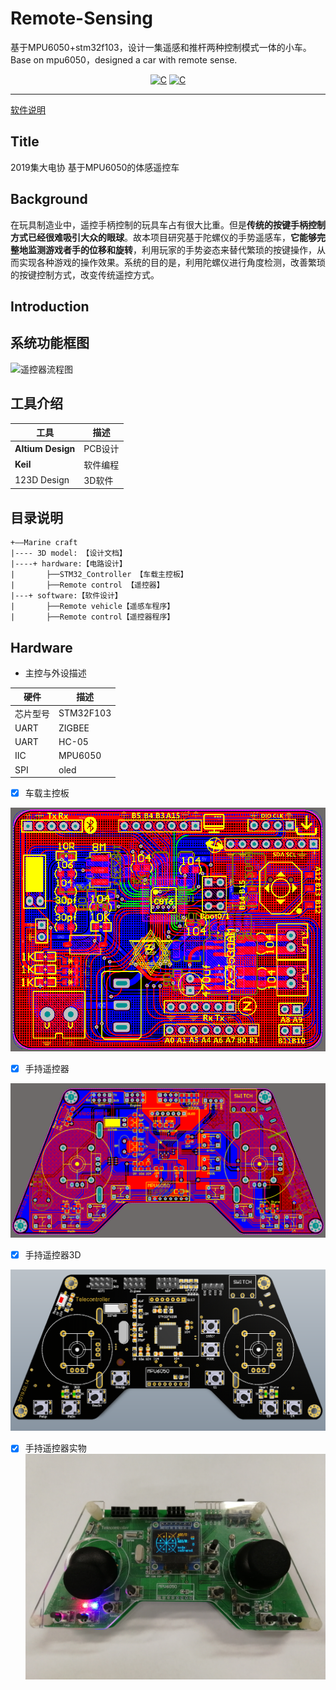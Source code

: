 # Remote-Sensing
基于MPU6050+stm32f103，设计一集遥感和推杆两种控制模式一体的小车。Base on mpu6050，designed a car with remote sense.

<p align="center">
  <a href="https://img.shields.io/badge/language-C-brigreen.svg?style=flat-square"><img src="https://img.shields.io/badge/language-C-brigreen.svg?style=flat-square" alt="C"></a>
  <a href="https://img.shields.io/endpoint?label=remoted&logo=mpu6050"><img src="https://img.shields.io/endpoint?label=remoted&logo=mpu6050" alt="C"></a>
</p>

****
[软件说明](/software)


## Title
2019集大电协 基于MPU6050的体感遥控车

## Background
在玩具制造业中，遥控手柄控制的玩具车占有很大比重。但是**传统的按键手柄控制方式已经很难吸引大众的眼球**。故本项目研究基于陀螺仪的手势遥感车，**它能够完整地监测游戏者手的位移和旋转**，利用玩家的手势姿态来替代繁琐的按键操作，从而实现各种游戏的操作效果。系统的目的是，利用陀螺仪进行角度检测，改善繁琐的按键控制方式，改变传统遥控方式。

## Introduction

## 系统功能框图
![遥控器流程图]("\Docs\Flow_chart\遥感车系统功能框图.jpg")
## 工具介绍

工具     | 描述
-------- | -----
**Altium Design**|PCB设计
**Keil**|软件编程
123D Design|3D软件

## 目录说明
````
+——Marine craft
|---- 3D model: 【设计文档】
|----+ hardware:【电路设计】  
|       ├──STM32_Controller 【车载主控板】
|       ├──Remote control 【遥控器】
|---+ software:【软件设计】
|       ├──Remote vehicle【遥感车程序】
|       ├──Remote control【遥控器程序】
````


## Hardware
- 主控与外设描述

硬件     | 描述
-------- | -----
芯片型号  |STM32F103
UART  | ZIGBEE
UART  | HC-05
IIC   | MPU6050
SPI  | oled

- [x]  车载主控板

![主控板](/Docs/Pictures/STM32-controller.png "主控板")

- [x] 手持遥控器

![手持遥控器](/Docs/Pictures/Remoted-Broad.png "手持遥控器")

- [x] 手持遥控器3D

![手持遥控器](/Docs/Pictures/Remoted-3D.png "手持遥控器")

- [x] 手持遥控器实物
![遥控器](/Docs/Pictures/Remote.jpg "遥控器")




